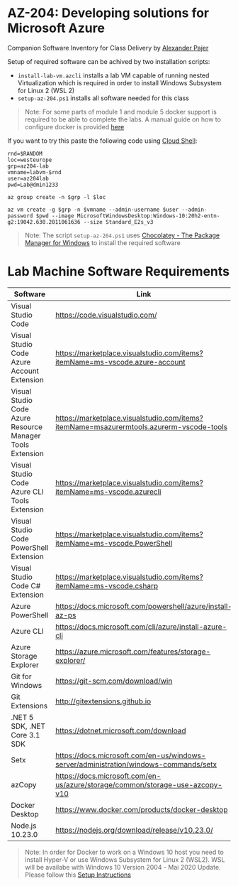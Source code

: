 # AZ-204: Developing solutions for Microsoft Azure

Companion Software Inventory for Class Delivery by [Alexander Pajer](https://www.integrations.at/kontakt.aspx)

Setup of required software can be achived by two installation scripts:

- `install-lab-vm.azcli` installs a lab VM capable of running nested Virtualization which is required in order to install Windows Subsystem for Linux 2 (WSL 2)
- `setup-az-204.ps1` installs all software needed for this class

> Note: For some parts of module 1 and module 5 docker support is required to be able to complete the labs. A manual guide on how to configure docker is provided [here](https://github.com/ARambazamba/ClassSetup/blob/master/guided/docker.md)

If you want to try this paste the following code using [Cloud Shell](https://docs.microsoft.com/en-us/azure/cloud-shell/overview):

```
rnd=$RANDOM
loc=westeurope
grp=az204-lab
vmname=labvm-$rnd
user=az204lab
pwd=Lab@dmin1233

az group create -n $grp -l $loc

az vm create -g $grp -n $vmname --admin-username $user --admin-password $pwd --image MicrosoftWindowsDesktop:Windows-10:20h2-entn-g2:19042.630.2011061636 --size Standard_E2s_v3
```

> Note: The script `setup-az-204.ps1` uses [Chocolatey - The Package Manager for Windows](https://chocolatey.org/) to install the required software

# Lab Machine Software Requirements

| Software                                                  | Link                                                                                    |
| --------------------------------------------------------- | --------------------------------------------------------------------------------------- |
| Visual Studio Code                                        | https://code.visualstudio.com/                                                          |
| Visual Studio Code Azure Account Extension                | https://marketplace.visualstudio.com/items?itemName=ms-vscode.azure-account             |
| Visual Studio Code Azure Resource Manager Tools Extension | https://marketplace.visualstudio.com/items?itemName=msazurermtools.azurerm-vscode-tools |
| Visual Studio Code Azure CLI Tools Extension              | https://marketplace.visualstudio.com/items?itemName=ms-vscode.azurecli                  |
| Visual Studio Code PowerShell Extension                   | https://marketplace.visualstudio.com/items?itemName=ms-vscode.PowerShell                |
| Visual Studio Code C# Extension                           | https://marketplace.visualstudio.com/items?itemName=ms-vscode.csharp                    |
| Azure PowerShell                                          | https://docs.microsoft.com/powershell/azure/install-az-ps                               |
| Azure CLI                                                 | https://docs.microsoft.com/cli/azure/install-azure-cli                                  |
| Azure Storage Explorer                                    | https://azure.microsoft.com/features/storage-explorer/                                  |
| Git for Windows                                           | https://git-scm.com/download/win                                                        |
| Git Extensions                                            | http://gitextensions.github.io                                                          |
| .NET 5 SDK, .NET Core 3.1 SDK                             | https://dotnet.microsoft.com/download                                                   |
| Setx                                                      | https://docs.microsoft.com/en-us/windows-server/administration/windows-commands/setx    |
| azCopy                                                    | https://docs.microsoft.com/en-us/azure/storage/common/storage-use-azcopy-v10            |
| Docker Desktop                                            | https://www.docker.com/products/docker-desktop                                          |
| Node.js 10.23.0                                           | https://nodejs.org/download/release/v10.23.0/                                           |

> Note: In order for Docker to work on a Windows 10 host you need to install Hyper-V or use Windows Subsystem for Linux 2 (WSL2). WSL will be availabe with Windows 10 Version 2004 - Mai 2020 Update. Please follow this [Setup Instructions](https://github.com/ARambazamba/ClassSetup/blob/master/guided/docker.md)
